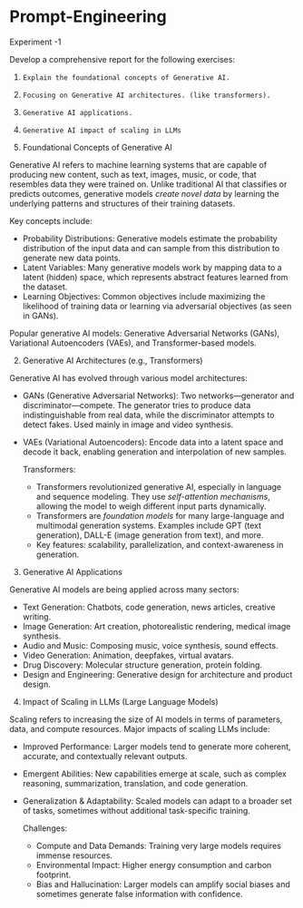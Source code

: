 # Prompt-Engineering
Experiment -1

Develop a comprehensive report for the following exercises:

1.     Explain the foundational concepts of Generative AI.

2.     Focusing on Generative AI architectures. (like transformers).

3.     Generative AI applications.

4.     Generative AI impact of scaling in LLMs






1. Foundational Concepts of Generative AI

  Generative AI refers to machine learning systems that are capable of producing new content, such as text, images, music, or code, that resembles data they were trained on. Unlike traditional AI that classifies or predicts outcomes, generative models *create novel data* by learning the underlying patterns and structures of their training datasets.

  Key concepts include:
- Probability Distributions: Generative models estimate the probability distribution of the input data and can sample from this distribution to generate new data points.
- Latent Variables: Many generative models work by mapping data to a latent (hidden) space, which represents abstract features learned from the dataset.
- Learning Objectives: Common objectives include maximizing the likelihood of training data or learning via adversarial objectives (as seen in GANs).

Popular generative AI models: Generative Adversarial Networks (GANs), Variational Autoencoders (VAEs), and Transformer-based models.

 2. Generative AI Architectures (e.g., Transformers)

  Generative AI has evolved through various model architectures:

- GANs (Generative Adversarial Networks): Two networks—generator and discriminator—compete. The generator tries to produce data indistinguishable from real data, while the discriminator attempts to detect fakes. Used mainly in image and video synthesis.
  
- VAEs (Variational Autoencoders): Encode data into a latent space and decode it back, enabling generation and interpolation of new samples.

   Transformers:
  - Transformers revolutionized generative AI, especially in language and sequence modeling. They use *self-attention mechanisms*, allowing the model to weigh different input parts dynamically.
  - Transformers are *foundation models* for many large-language and multimodal generation systems. Examples include GPT (text generation), DALL-E (image generation from text), and more.
  - Key features: scalability, parallelization, and context-awareness in generation.

3. Generative AI Applications

  Generative AI models are being applied across many sectors:

- Text Generation: Chatbots, code generation, news articles, creative writing.
- Image Generation: Art creation, photorealistic rendering, medical image synthesis.
- Audio and Music: Composing music, voice synthesis, sound effects.
- Video Generation: Animation, deepfakes, virtual avatars.
- Drug Discovery: Molecular structure generation, protein folding.
- Design and Engineering: Generative design for architecture and product design.

4. Impact of Scaling in LLMs (Large Language Models)

  Scaling refers to increasing the size of AI models in terms of parameters, data, and compute resources. Major impacts of scaling LLMs include:

- Improved Performance: Larger models tend to generate more coherent, accurate, and contextually relevant outputs.
- Emergent Abilities: New capabilities emerge at scale, such as complex reasoning, summarization, translation, and code generation.
- Generalization & Adaptability: Scaled models can adapt to a broader set of tasks, sometimes without additional task-specific training.
  
   Challenges:
  
  - Compute and Data Demands: Training very large models requires immense resources.
  - Environmental Impact: Higher energy consumption and carbon footprint.
  - Bias and Hallucination: Larger models can amplify social biases and sometimes generate false information with confidence.



